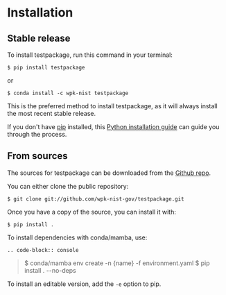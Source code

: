 ```{highlight} shell
```

# Installation

## Stable release

To install testpackage, run this command in your terminal:

```console
$ pip install testpackage
```

or

```console
$ conda install -c wpk-nist testpackage
```

This is the preferred method to install testpackage, as it will always install the most recent stable release.

If you don't have [pip] installed, this [Python installation guide] can guide
you through the process.

## From sources

The sources for testpackage can be downloaded from the [Github repo].

You can either clone the public repository:

```console
$ git clone git://github.com/wpk-nist-gov/testpackage.git
```

Once you have a copy of the source, you can install it with:

```console
$ pip install .
```

To install dependencies with conda/mamba, use:

```
.. code-block:: console
```

> \$ conda/mamba env create -n \{name} -f environment.yaml
> \$ pip install . --no-deps

To install an editable version, add the `-e` option to pip.

[github repo]: https://github.com/wpk-nist-gov/testpackage
[pip]: https://pip.pypa.io
[python installation guide]: http://docs.python-guide.org/en/latest/starting/installation/
